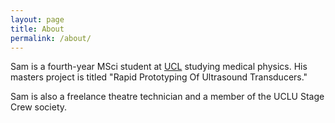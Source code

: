 ```yaml
---
layout: page
title: About
permalink: /about/
---
```


Sam is a fourth-year MSci student at [UCL](http://www.ucl.ac.uk) studying medical physics.
His masters project is titled "Rapid Prototyping Of Ultrasound Transducers."

Sam is also a freelance theatre technician and a member of the UCLU Stage Crew society.
